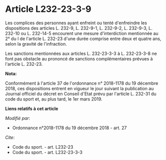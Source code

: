 # Article L232-23-3-9

Les complices des personnes ayant enfreint ou tenté d'enfreindre les dispositions des articles L. 232-9, L. 232-9-1, L.
232-9-2, L. 232-9-3, L. 232-10 ou L. 232-14-5 encourent une mesure d'interdiction mentionnée au 2° du I de l'article L.
232-23 d'une durée comprise entre deux et quatre ans, selon la gravité de l'infraction.

Les sanctions mentionnées aux articles L. 232-23-3-3 à L. 232-23-3-8 ne font pas obstacle au prononcé de sanctions
complémentaires prévues à l'article L. 232-23.

**Nota:**

Conformément à l'article 37 de l'ordonnance n° 2018-1178 du 19 décembre 2018, ces dispositions entrent en vigueur le jour
suivant la publication au Journal officiel du décret en Conseil d'Etat prévu par l'article L. 232-31 du code du sport et, au
plus tard, le 1er mars 2019.

**Liens relatifs à cet article**

_Modifié par_:

  - Ordonnance n°2018-1178 du 19 décembre 2018 - art. 27

_Cite_:

  - Code du sport. - art. L232-23
  - Code du sport. - art. L232-23-3-3

